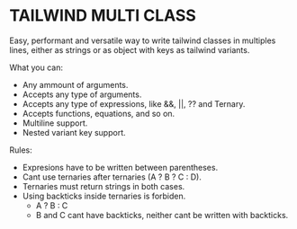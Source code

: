 
# TAILWIND MULTI CLASS

Easy, performant and versatile way to write tailwind classes in multiples lines, either as strings or as object with keys as tailwind variants.


What you can:
 - Any ammount of arguments.
 - Accepts any type of arguments.
 - Accepts any type of expressions, like &&, ||, ?? and Ternary.
 - Accepts functions, equations, and so on.
 - Multiline support.
 - Nested variant key support.

Rules: 
 - Expresions have to be written between parentheses.
 - Cant use ternaries after ternaries (A ? B ? C : D).
 - Ternaries must return strings in both cases.
 - Using backticks inside ternaries is forbiden.
   - A ? B : C
   - B and C cant have backticks, neither cant be written with backticks.

